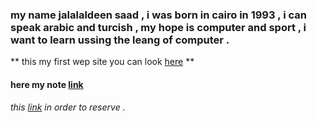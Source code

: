 ### my name jalalaldeen saad , i was born in cairo in 1993 , i can speak arabic and turcish , my hope is computer and sport , i want to learn ussing the leang of computer . ###
** this my first wep site you can look [here](https://jalalaldee.github.io/for-the-missing/) ** 
#### here my note [link](https://jalalaldee.github.io/reading-nots/)
###### this [link](https://jalalaldee.github.io/reading-not/) in order to reserve .
